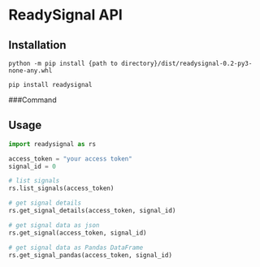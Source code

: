 # ReadySignal API

## Installation

```shell script
python -m pip install {path to directory}/dist/readysignal-0.2-py3-none-any.whl
```

```shell script
pip install readysignal
```

###Command



## Usage

```python
import readysignal as rs

access_token = "your access token"
signal_id = 0

# list signals
rs.list_signals(access_token)

# get signal details
rs.get_signal_details(access_token, signal_id)

# get signal data as json
rs.get_signal(access_token, signal_id)

# get signal data as Pandas DataFrame
rs.get_signal_pandas(access_token, signal_id)
```